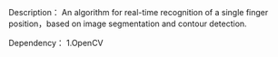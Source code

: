 Description：
An algorithm for real-time recognition of a single finger position，based on image segmentation and contour detection.

Dependency：
1.OpenCV
